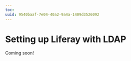 ```yaml
---
toc:
uuid: 9540baaf-7e04-40a2-9a4a-1409d3526092
---
```

# Setting up Liferay with LDAP

Coming soon!
